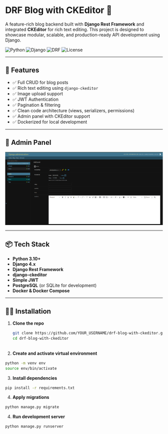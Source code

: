 # DRF Blog with CKEditor 📝

A feature-rich blog backend built with **Django Rest Framework** and integrated **CKEditor** for rich text editing. This project is designed to showcase modular, scalable, and production-ready API development using Django.

![Python](https://img.shields.io/badge/python-3.10-blue)
![Django](https://img.shields.io/badge/django-4.2-green)
![DRF](https://img.shields.io/badge/DRF-3.14-orange)
![License](https://img.shields.io/github/license/YOUR_USERNAME/drf-blog-with-ckeditor)

---

## 🚀 Features

- ✅ Full CRUD for blog posts
- ✅ Rich text editing using `django-ckeditor`
- ✅ Image upload support
- ✅ JWT Authentication
- ✅ Pagination & filtering
- ✅ Clean code architecture (views, serializers, permissions)
- ✅ Admin panel with CKEditor support
- ✅ Dockerized for local development

---

## 📸 Admin Panel

![Use Case Diagram](img.png)

---

## 📦 Tech Stack

- **Python 3.10+**
- **Django 4.x**
- **Django Rest Framework**
- **django-ckeditor**
- **Simple JWT**
- **PostgreSQL** (or SQLite for development)
- **Docker & Docker Compose**

---

## 🧑‍💻 Installation

1. **Clone the repo**
   ```bash
   git clone https://github.com/YOUR_USERNAME/drf-blog-with-ckeditor.git
   cd drf-blog-with-ckeditor
  
2. **Create and activate virtual environment**
```bash
python -m venv env
source env/bin/activate
  ```
3. **Install dependencies**
```bash
pip install -r requirements.txt
```
4. **Apply migrations**
```bash
python manage.py migrate
```
4. **Run development server**
```bash
python manage.py runserver
```


